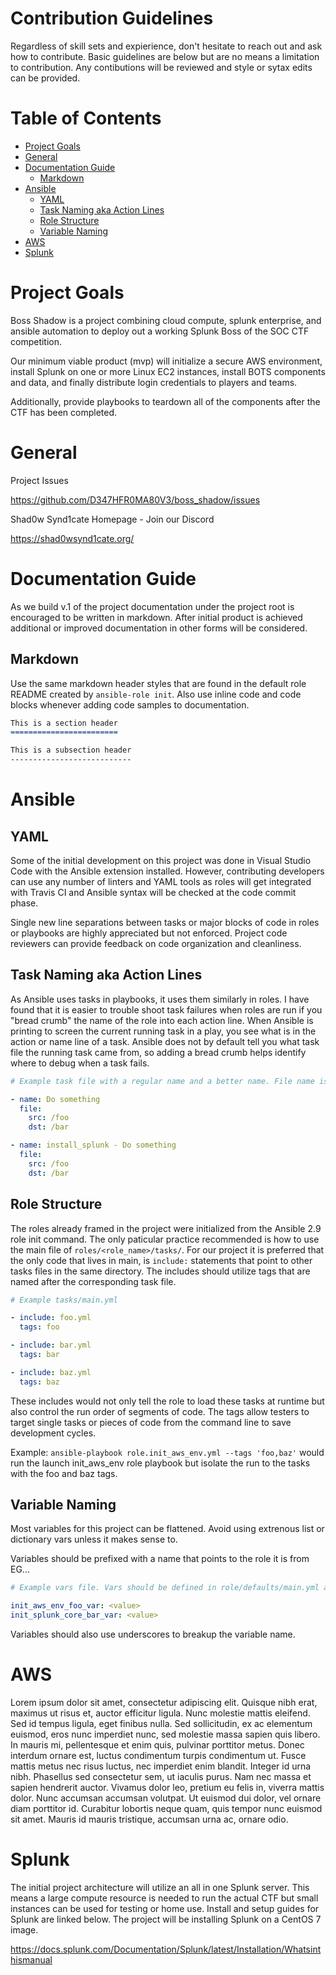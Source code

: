Contribution Guidelines
=======================

Regardless of skill sets and expierience, don't hesitate to reach out and ask how to contribute. Basic guidelines are below but are no means a limitation to contribution. Any contibutions will be reviewed and style or sytax edits can be provided.


Table of Contents
=================

* [Project Goals](#project-goals)
* [General](#general)
* [Documentation Guide](#documentation-guide)
    * [Markdown](#markdown)
* [Ansible](#ansible)
    * [YAML](#yaml)
    * [Task Naming aka Action Lines](#task-naming-aka-action-lines)
    * [Role Structure](#role-structure)
    * [Variable Naming](#variable-naming)
* [AWS](#aws)
* [Splunk](#splunk)

Project Goals
=============

Boss Shadow is a project combining cloud compute, splunk enterprise, and ansible automation to deploy out a working Splunk Boss of the SOC CTF competition.

Our minimum viable product (mvp) will initialize a secure AWS environment, install Splunk on one or more Linux EC2 instances, install BOTS components and data, and finally distribute login credentials to players and teams.

Additionally, provide playbooks to teardown all of the components after the CTF has been completed.

General
=======

Project Issues

https://github.com/D347HFR0MA80V3/boss_shadow/issues

Shad0w Synd1cate Homepage - Join our Discord

https://shad0wsynd1cate.org/

Documentation Guide
===================

As we build v.1 of the project documentation under the project root is encouraged to be written in markdown. After initial product is achieved additional or improved documentation in other forms will be considered.

Markdown
--------

Use the same markdown header styles that are found in the default role README created by `ansible-role init`. Also use inline code and code blocks whenever adding code samples to documentation.

```md
This is a section header
========================

This is a subsection header
---------------------------
```

Ansible
=======

YAML
----

Some of the initial development on this project was done in Visual Studio Code with the Ansible extension installed. However, contributing developers can use any number of linters and YAML tools as roles will get integrated with Travis CI and Ansible syntax will be checked at the code commit phase.

Single new line separations between tasks or major blocks of code in roles or playbooks are highly appreciated but not enforced. Project code reviewers can provide feedback on code organization and cleanliness. 

Task Naming aka Action Lines
----------------------------

As Ansible uses tasks in playbooks, it uses them similarly in roles. I have found that it is easier to trouble shoot task failures when roles are run if you "bread crumb" the name of the role into each action line. When Ansible is printing to screen the current running task in a play, you see what is in the action or name line of a task. Ansible does not by default tell you what task file the running task came from, so adding a bread crumb helps identify where to debug when a task fails.

```yaml
# Example task file with a regular name and a better name. File name is install_splunk.yml

- name: Do something
  file:
    src: /foo
    dst: /bar

- name: install_splunk - Do something
  file:
    src: /foo
    dst: /bar
```

Role Structure
--------------

The roles already framed in the project were initialized from the Ansible 2.9 role init command. The only paticular practice recommended is how to use the main file of `roles/<role_name>/tasks/`. For our project it is preferred that the only code that lives in main, is `include:` statements that point to other tasks files in the same directory. The includes should utilize tags that are named after the corresponding task file.


```yml
# Example tasks/main.yml

- include: foo.yml
  tags: foo

- include: bar.yml
  tags: bar

- include: baz.yml
  tags: baz
```

These includes would not only tell the role to load these tasks at runtime but also control the run order of segments of code. The tags allow testers to target single tasks or pieces of code from the command line to save development cycles.

Example: `ansible-playbook role.init_aws_env.yml --tags 'foo,baz'` would run the launch init_aws_env role playbook but isolate the run to the tasks with the foo and baz tags.

Variable Naming
---------------

Most variables for this project can be flattened. Avoid using extrenous list or dictionary vars unless it makes sense to.

Variables should be prefixed with a name that points to the role it is from EG...

```yaml
# Example vars file. Vars should be defined in role/defaults/main.yml at a minimum.

init_aws_env_foo_var: <value>
init_splunk_core_bar_var: <value>
```

Variables should also use underscores to breakup the variable name.

AWS
===

Lorem ipsum dolor sit amet, consectetur adipiscing elit. Quisque nibh erat, maximus ut risus et, auctor efficitur ligula. Nunc molestie mattis eleifend. Sed id tempus ligula, eget finibus nulla. Sed sollicitudin, ex ac elementum euismod, eros nunc imperdiet nunc, sed molestie massa sapien quis libero. In mauris mi, pellentesque et enim quis, pulvinar porttitor metus. Donec interdum ornare est, luctus condimentum turpis condimentum ut. Fusce mattis metus nec risus luctus, nec imperdiet enim blandit. Integer id urna nibh. Phasellus sed consectetur sem, ut iaculis purus. Nam nec massa et sapien hendrerit auctor. Vivamus dolor leo, pretium eu felis in, viverra mattis dolor. Nunc accumsan accumsan volutpat. Ut euismod dui dolor, vel ornare diam porttitor id. Curabitur lobortis neque quam, quis tempor nunc euismod sit amet. Mauris id mauris tristique, accumsan urna ac, ornare odio.

Splunk
======

The initial project architecture will utilize an all in one Splunk server. This means a large compute resource is needed to run the actual CTF but small instances can be used for testing or home use. Install and setup guides for Splunk are linked below. The project will be installing Splunk on a CentOS 7 image.

https://docs.splunk.com/Documentation/Splunk/latest/Installation/Whatsinthismanual
